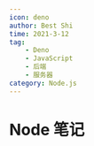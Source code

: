 ```yaml
---
icon: deno
author: Best Shi
time: 2021-3-12
tag:
    - Deno
    - JavaScript
    - 后端
    - 服务器
category: Node.js
---
```


# Node 笔记
